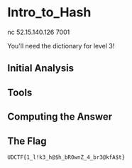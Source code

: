 # Intro_to_Hash
nc 52.15.140.126 7001

You'll need the dictionary for level 3!

## Initial Analysis 



## Tools 



## Computing the Answer 



## The Flag 
`UDCTF{1_l!k3_h@$h_bR0wnZ_4_br3@kfA$t}`